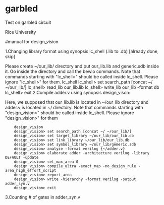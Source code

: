 garbled
=======

Test on garbled circuit

Rice University


#manual for design_vision


1.Changing library format using synopsis lc_shell (.lib to .db) [already done, skip]

Please create ~/our_lib/ directory and put our_lib.lib and generic.sdb inside it. Go inside the directory and call the bewlo commands. Note that commands starting with "lc_shell>" should be called inside lc_shell. Please ignore "lc_shell>" for them.
		lc_shell
		lc_shell> set search_path [concat ~/ ~/our_lib/]
		lc_shell> read_lib our_lib.lib
		lc_shell> write_lib our_lib -format db
		lc_shell> exit
2.Compile adder.v using synopsis design_vison:

Here, we supposed that our_lib.lib is located in ~/our_lib directory and adder.v is located in ~/ directory. Note that commands starting with "design_vision>" should be called inside lc_shell. Please ignore "design_vision>" for them

		design_vision
		design_vision> set search_path [concat ~/ ~/our_lib/]
		design_vision> set target_library ~/our_lib/our_lib.db
		design_vision> set link_library ~/our_lib/our_lib.db
		design_vision> set symbol_library ~/our_lib/generic.sdb
		design_vision> analyze -format verilog {~/adder.v}
		design_vision> elaborate adder -architecture verilog -library DEFAULT -update
		design_vision> set_max_area 0
		design_vision> compile_ultra -exact_map -no_design_rule -area_high_effort_script
		design_vision> report_area
		design_vision> write -hierarchy -format verilog -output adder_syn.v
		design_vision> exit
3.Counting # of gates in adder_syn.v
